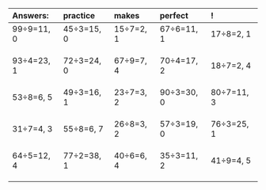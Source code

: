 | Answers: | practice | makes | perfect | ! |
| :--- | :--- | :--- | :--- | :--- |
| 99÷9=11, 0 | 45÷3=15, 0 | 15÷7=2, 1 | 67÷6=11, 1 | 17÷8=2, 1 | 
|   |   |   |   |   | 
|   |   |   |   |   | 
|   |   |   |   |   | 
| 93÷4=23, 1 | 72÷3=24, 0 | 67÷9=7, 4 | 70÷4=17, 2 | 18÷7=2, 4 | 
|   |   |   |   |   | 
|   |   |   |   |   | 
|   |   |   |   |   | 
| 53÷8=6, 5 | 49÷3=16, 1 | 23÷7=3, 2 | 90÷3=30, 0 | 80÷7=11, 3 | 
|   |   |   |   |   | 
|   |   |   |   |   | 
|   |   |   |   |   | 
| 31÷7=4, 3 | 55÷8=6, 7 | 26÷8=3, 2 | 57÷3=19, 0 | 76÷3=25, 1 | 
|   |   |   |   |   | 
|   |   |   |   |   | 
|   |   |   |   |   | 
| 64÷5=12, 4 | 77÷2=38, 1 | 40÷6=6, 4 | 35÷3=11, 2 | 41÷9=4, 5 | 
|   |   |   |   |   | 
|   |   |   |   |   | 
|   |   |   |   |   | 
